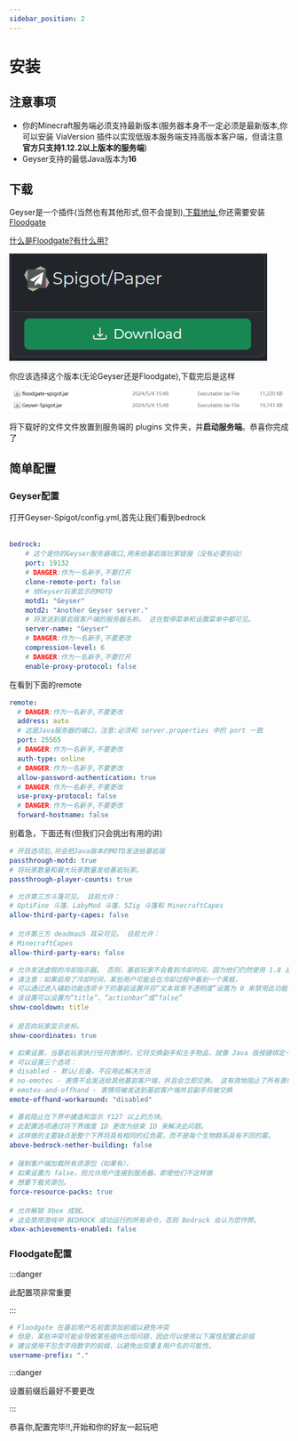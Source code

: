 ```yaml
---
sidebar_position: 2
---
```



# 安装

## 注意事项

* 你的Minecraft服务端必须支持最新版本(服务器本身不一定必须是最新版本,你可以安装 ViaVersion 插件以实现低版本服务端支持高版本客户端，但请注意 **官方只支持1.12.2以上版本的服务端**)
* Geyser支持的最低Java版本为**16**

## 下载

Geyser是一个插件(当然也有其他形式,但不会提到),[下载地址](https://geysermc.org/download#geyser),你还需要安装[Floodgate](https://geysermc.org/download#floodgate)

[什么是Floodgate?有什么用?](https://docs.superiormc.cn/v/geyser-wiki/floodgate-wiki/zhu-ye)

![geyser](_image/Geyser1.png)

你应该选择这个版本(无论Geyser还是Floodgate),下载完后是这样

![geyser](_image/Geyser2.png)

将下载好的文件文件放置到服务端的 plugins 文件夹，并**启动服务端**。恭喜你完成了

## 简单配置

### Geyser配置
打开Geyser-Spigot/config.yml,首先让我们看到bedrock

```yaml

bedrock:
    # 这个是你的Geyser服务器端口,用来给基岩版玩家链接（没有必要别动）
    port: 19132
    # DANGER:作为一名新手,不要打开
    clone-remote-port: false
    # 给Geyser玩家显示的MOTD
    motd1: "Geyser"
    motd2: "Another Geyser server."
    # 将发送到基岩版客户端的服务器名称。 这在暂停菜单和设置菜单中都可见。
    server-name: "Geyser"
    # DANGER:作为一名新手,不要更改
    compression-level: 6
    # DANGER:作为一名新手,不要打开
    enable-proxy-protocol: false

```

在看到下面的remote

```yaml
remote:
  # DANGER:作为一名新手,不要更改
  address: auto
  # 这是Java服务器的端口，注意:必须和 server.properties 中的 port 一致
  port: 25565
  # DANGER:作为一名新手,不要更改
  auth-type: online
  # DANGER:作为一名新手,不要更改
  allow-password-authentication: true
  # DANGER:作为一名新手,不要更改
  use-proxy-protocol: false
  # DANGER:作为一名新手,不要更改
  forward-hostname: false
```

别着急，下面还有(但我们只会挑出有用的讲)

```yaml
# 开启选项后,将会把Java版本的MOTD发送给基岩版
passthrough-motd: true
# 将玩家数量和最大玩家数量发给基岩玩家。
passthrough-player-counts: true
```

```yaml
# 允许第三方斗篷可见。 目前允许：
# OptiFine 斗篷、LabyMod 斗篷、5Zig 斗篷和 MinecraftCapes
allow-third-party-capes: false

# 允许第三方 deadmau5 耳朵可见。 目前允许：
# MinecraftCapes
allow-third-party-ears: false
```

```yaml
# 允许发送虚假的冷却指示器。 否则，基岩玩家不会看到冷却时间，因为他们仍然使用 1.8 战斗。
# 请注意：如果启用了冷却时间，某些用户可能会在冷却过程中看到一个黑框，
# 可以通过进入辅助功能选项卡下的基岩设置并将“文本背景不透明度”设置为 0 来禁用此功能
# 该设置可以设置为“title”、“actionbar”或“false”
show-cooldown: title

# 是否向玩家显示坐标。
show-coordinates: true
```

```yaml
# 如果设置，当基岩玩家执行任何表情时，它将交换副手和主手物品，就像 Java 版按键绑定一样
# 可以设置三个选项：
# disabled - 默认/后备，不应用此解决方法
# no-emotes - 表情不会发送给其他基岩客户端，并且会立即交换。 这有效地阻止了所有表情被看到。(推荐)
# emotes-and-offhand - 表情将被发送到基岩客户端并且副手将被交换
emote-offhand-workaround: "disabled"
```

```yaml
# 基岩阻止在下界中建造和显示 Y127 以上的方块。
# 此配置选项通过将下界维度 ID 更改为结束 ID 来解决此问题。
# 这样做的主要缺点是整个下界将具有相同的红色雾，而不是每个生物群系具有不同的雾。
above-bedrock-nether-building: false

# 强制客户端加载所有资源包（如果有）。
# 如果设置为 false，则允许用户连接到服务器，即使他们不这样做
# 想要下载资源包。
force-resource-packs: true

# 允许解锁 Xbox 成就。
# 这会禁用游戏中 BEDROCK 成功运行的所有命令，否则 Bedrock 会认为您作弊。
xbox-achievements-enabled: false
```

### Floodgate配置

:::danger

此配置项非常重要

:::

```yaml
# Floodgate 在基岩用户名前面添加前缀以避免冲突
# 但是，某些冲突可能会导致某些插件出现问题，因此可以使用以下属性配置此前缀
# 建议使用不包含字母数字的前缀，以避免出现重复用户名的可能性。
username-prefix: "."
```

:::danger

设置前缀后最好不要更改

:::


恭喜你,配置完毕!!,开始和你的好友一起玩吧